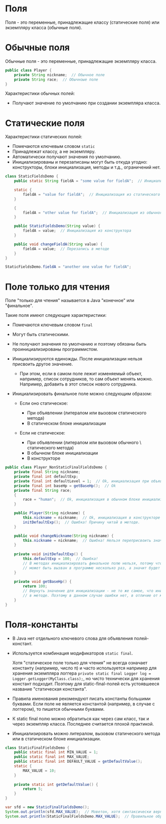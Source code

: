# Поля

Поля - это переменные, принадлежащие классу (статические поля) или экземпляру класса (обычные поля).

# Обычные поля

Обычные поля - это переменные, принадлежащие экземпляру класса.

```java
public class Player {
    private String nickname;  // Обычное поле
    private String race;  // Обычноые поле
}
```

Характеристики обычных полей:

* Получают значение по умолчанию при создании экземпляра класса.

# Статические поля

Характеристики статических полей:

* Помечаются ключевым словом `static`
* Принадлежат классу, а не экземпляру.
* Автоматически получают значения по умолчанию.
* Инициализированы и перезаписаны могут быть откуда угодно: конструкторы, блоки инициализация, методы и т.д., ограничений нет.

```java
class StaticFieldsDemo {
    public static String fieldA = "some value for fieldA";  // Инициализация при объявлении

    static {
        fieldA = "value for fieldA";  // Инициализация из статического БИ
    }

    {
        fieldA = "other value for fieldA";  // Инициализация из обычного БИ
    }

    public StaticFieldsDemo(String value) {
        fieldA = value;  // Инициализация из конструктора
    }

    public void changeFieldA(String value) {
        fieldA = value;  // Перезапись в методе
    }
}

StaticFieldsDemo.fieldA = "another one value for fieldA";
```

# Поле только для чтения

Поле "только для чтения" называется в Java "конечное" или "финальное".

Такие поля имеют следующие характеристики:

* Помечаются ключевым словом `final`
* Могут быть статическими.
* Не получают значения по умолчанию и поэтому обязаны быть проинициализированы программистом.
* Инициализируются единожды. После инициализации нельзя присвоить другое значение.

  * При этом, если в самом поле лежит изменяемый объект, например, список сотрудников, то сам объект менять можно. Например, добавить в этот список нового сотрудника.
* Инициализировать финальное поле можно следующим образом:

  * Если оно статическое:
    * При объявлении (литералом или вызовом статического метода)
    * В статическом блоке инициализации

  * Если не статическое:
    * При объявлении (литералом или вызовом обычного \ статического метода)
    * В обычном блоке инициализации
    * В конструкторе

```java
public class Player_NonStaticFinalFieldsDemo {
    private final String nickname;
    private final int defaultExp;
    private final int defaultLevel = 1;  // Ok, инициализация при объявлении
    private final int baseHp = getBaseHp();  // Ok
    private final String race;
    {
        race = "human";  // Ok, инициализация в обычном блоке инициализации
    }

    public Player(String nickname) {
        this.nickname = nickname;  // Ok, инициализация в конструкторе
        initDefaultExp();  // Ошибка! Причину читай в методе.
    }

    public void changeNickname(String nickname) {
        this.nickname = nickname;  // Ошибка! Нельзя переприсвоить значение.
    }
    
    private void initDefaultExp() {
        this.defaultExp = 100;  // Ошибка!
        // В методах инициализировать финальное полю нельзя, потому что метод
        // может быть вызван в программе несколько раз, а значит будет попытка переприсвоения.               // Компилятор это видит и не разрешает даже первичную инициализацию в методе.
    }
    
    private void getBaseHp() {
        return 100;
        // Вернуть значение для инициализации - не то же самое, что инициализировать прямо
        // в методе. Поэтому в данном случае ошибки нет, в отличие от метода initDefaultExp()
    }
}
```

# Поля-константы

* В Java нет отдельного ключевого слова для объявления полей-констант.

* Используется комбинация модификаторов `static final`. 

  Хотя "статическое поле только для чтения" не всегда означает константу (например, число π) и часто используется например для хранения экземпляра логгера `private static final Logger log = Logger.getLogger(MyClass.class);`, но чисто технически для хранения констант подходит. Поэтому для static-final-полей есть устоявшееся название "статическая константа".

* Правила именования рекомендуют писать константы большими буквами. Если поле не является константой (например, в случае с логгером), то пишется обычными буквами.

* К static final полю можно обратиться как через сам класс, так и через экземпляр класса. Последнее считается плохой практикой.

* Инициализировать можно литералом, вызовом статического метода или в статическом блоке инициализации.

```java
class StaticFinalFieldsDemo {
    public static final int MIN_VALUE = 1;
    public static final int MAX_VALUE;
    public static final int DEFAULT_VALUE = getDefaultValue();
    static {
        MAX_VALUE = 10;
    }
    
    private static int getDefaultValue() {
        return 5;
    }
}

var sfd = new StaticFinalFieldsDemo();
System.out.println(sfd.MAX_VALUE);  // Моветон, хотя синтаксически верно
System.out.println(StaticFinalFieldsDemo.MAX_VALUE);  // Правильное обращение к константе
```
